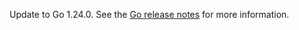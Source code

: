 Update to Go 1.24.0. See the [Go release notes](https://go.dev/doc/devel/release#go1.24.0) for more information.
